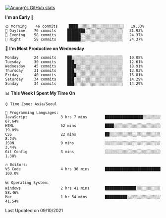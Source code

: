
<!--
**BHyeonKim/BHyeonKim** is a ✨ _special_ ✨ repository because its `README.md` (this file) appears on your GitHub profile.

Here are some ideas to get you started:

- 🔭 I’m currently working on ...
- 🌱 I’m currently learning ...
- 👯 I’m looking to collaborate on ...
- 🤔 I’m looking for help with ...
- 💬 Ask me about ...
- 📫 How to reach me: ...
- 😄 Pronouns: ...
- ⚡ Fun fact: ...
-->
[![Anurag's GitHub stats](https://github-readme-stats.vercel.app/api?username=BHyeonKim&show_icons=true&theme=dark)
](https://github.com/anuraghazra/github-readme-stats)
<!--START_SECTION:waka-->
**I'm an Early 🐤** 

```text
🌞 Morning    46 commits     ████░░░░░░░░░░░░░░░░░░░░░   19.33% 
🌆 Daytime    76 commits     ████████░░░░░░░░░░░░░░░░░   31.93% 
🌃 Evening    58 commits     ██████░░░░░░░░░░░░░░░░░░░   24.37% 
🌙 Night      58 commits     ██████░░░░░░░░░░░░░░░░░░░   24.37%

```
📅 **I'm Most Productive on Wednesday** 

```text
Monday       24 commits     ██░░░░░░░░░░░░░░░░░░░░░░░   10.08% 
Tuesday      30 commits     ███░░░░░░░░░░░░░░░░░░░░░░   12.61% 
Wednesday    45 commits     ████░░░░░░░░░░░░░░░░░░░░░   18.91% 
Thursday     31 commits     ███░░░░░░░░░░░░░░░░░░░░░░   13.03% 
Friday       40 commits     ████░░░░░░░░░░░░░░░░░░░░░   16.81% 
Saturday     34 commits     ███░░░░░░░░░░░░░░░░░░░░░░   14.29% 
Sunday       34 commits     ███░░░░░░░░░░░░░░░░░░░░░░   14.29%

```


📊 **This Week I Spent My Time On** 

```text
⌚︎ Time Zone: Asia/Seoul

💬 Programming Languages: 
JavaScript               3 hrs 7 mins        █████████████████░░░░░░░░   67.64% 
HTML                     52 mins             ████░░░░░░░░░░░░░░░░░░░░░   19.09% 
CSS                      22 mins             ██░░░░░░░░░░░░░░░░░░░░░░░   8.24% 
JSON                     9 mins              ░░░░░░░░░░░░░░░░░░░░░░░░░   3.44% 
Git Config               3 mins              ░░░░░░░░░░░░░░░░░░░░░░░░░   1.38%

🔥 Editors: 
VS Code                  4 hrs 36 mins       █████████████████████████   100.0%

💻 Operating System: 
Windows                  2 hrs 41 mins       ██████████████░░░░░░░░░░░   58.46% 
Mac                      1 hr 54 mins        ██████████░░░░░░░░░░░░░░░   41.54%

```


 Last Updated on 09/10/2021
<!--END_SECTION:waka-->

